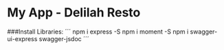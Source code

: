 # My App - Delilah Resto

###Install Libraries:
´´´
npm i express -S
npm i moment -S
npm i swagger-ui-express swagger-jsdoc
´´´
